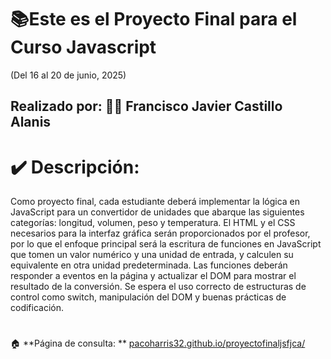 # 📚**Este es el Proyecto Final para el Curso Javascript**
(Del 16 al 20 de junio, 2025)  
## Realizado por: 👨‍💻 Francisco Javier Castillo Alanis
# ✔️ **Descripción**:
Como proyecto final, cada estudiante deberá implementar la lógica en JavaScript para un convertidor de unidades que abarque las siguientes categorías: longitud, volumen, peso y temperatura. El HTML y el CSS necesarios para la interfaz gráfica serán proporcionados por el profesor, por lo que el enfoque principal será la escritura de funciones en JavaScript que tomen un valor numérico y una unidad de entrada, y calculen su equivalente en otra unidad predeterminada. Las funciones deberán responder a eventos en la página y actualizar el DOM para mostrar el resultado de la conversión. Se espera el uso correcto de estructuras de control como switch, manipulación del DOM y buenas prácticas de codificación.
#
🏠 **Página de consulta: **
[pacoharris32.github.io/proyectofinaljsfjca/](url)
